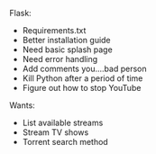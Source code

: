 Flask:
* Requirements.txt
* Better installation guide
* Need basic splash page
* Need error handling
* Add comments you....bad person
* Kill Python after a period of time
* Figure out how to stop YouTube

Wants:
* List available streams
* Stream TV shows
* Torrent search method

